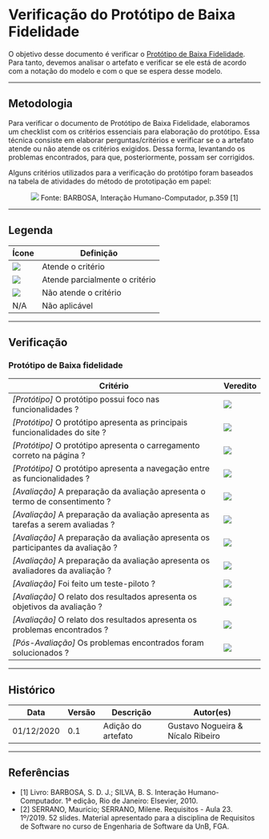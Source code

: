 # Verificação do Protótipo de Baixa Fidelidade

O objetivo desse documento é verificar o [Protótipo de Baixa Fidelidade](https://interacao-humano-computador.github.io/2020.1-Estagiarios.com/prototipo_de_baixa_fidelidade/prototipo_de_baixa_fidelidade/). Para tanto, devemos analisar o artefato e verificar se ele está de acordo com a notação do modelo e com o que se espera desse modelo.

---

## Metodologia

Para verificar o documento de Protótipo de Baixa Fidelidade, elaboramos um checklist com os critérios essenciais para elaboração do protótipo. Essa técnica consiste em elaborar perguntas/critérios e verificar se o a artefato atende ou não atende os critérios exigidos. Dessa forma, levantando os problemas encontrados, para que, posteriormente, possam ser corrigidos.

Alguns critérios utilizados para a verificação do protótipo foram baseados na tabela de atividades do método de prototipação em papel:

<p align="center">
    <img src="../images/tabela-de-atividades.png">
    Fonte: BARBOSA, Interação Humano-Computador, p.359 [1]
</p>

---

## Legenda

| Ícone | Definição |
| ----- | --------- |
| <img src="../images/check.png"> | Atende o critério |
| <img src="../images/alert.png"> | Atende parcialmente o critério |
| <img src="../images/close.png"> | Não atende o critério |
| N/A | Não aplicável |

---

## Verificação

### Protótipo de Baixa fidelidade

| Critério | Veredito |
| -------- | -------- |
| _[Protótipo]_ O protótipo possui foco nas funcionalidades ?| <img src="../images/check.png"> |
| _[Protótipo]_ O protótipo apresenta as principais funcionalidades do site ? | <img src="../images/check.png"> |
| _[Protótipo]_ O protótipo apresenta o carregamento correto na página ? | <img src="../images/alert.png"> |
| _[Protótipo]_ O protótipo apresenta a navegação entre as funcionalidades ? | <img src="../images/check.png"> |
| _[Avaliação]_ A preparação da avaliação apresenta o termo de consentimento ? | <img src="../images/check.png"> | 
| _[Avaliação]_ A preparação da avaliação apresenta as tarefas a serem avaliadas ? | <img src="../images/check.png"> |
| _[Avaliação]_ A preparação da avaliação apresenta os participantes da avaliação ? | <img src="../images/check.png"> |
| _[Avaliação]_ A preparação da avaliação apresenta os avaliadores da avaliação ? | <img src="../images/check.png"> |
| _[Avaliação]_ Foi feito um teste-piloto ? | <img src="../images/close.png"> | 
| _[Avaliação]_ O relato dos resultados apresenta os objetivos da avaliação ? | <img src="../images/check.png"> |
| _[Avaliação]_ O relato dos resultados apresenta os problemas encontrados ? | <img src="../images/check.png"> |
| _[Pós-Avaliação]_ Os problemas encontrados foram solucionados ? | <img src="../images/close.png"> |

---

## Histórico

| Data       | Versão | Descrição                            | Autor(es)                         |
| ---------- | ------ | ------------------------------------ | --------------------------------- |
| 01/12/2020 | 0.1    | Adição do artefato                   | Gustavo Nogueira & Nícalo Ribeiro |

---

## Referências

* [1] Livro: BARBOSA, S. D. J.; SILVA, B. S. Interação Humano-Computador. 1ª edição, Rio de Janeiro: Elsevier, 2010.
* [2] SERRANO, Maurício; SERRANO, Milene. Requisitos - Aula 23. 1º/2019. 52 slides. Material apresentado para a disciplina de Requisitos de Software no curso de Engenharia de Software da UnB, FGA.